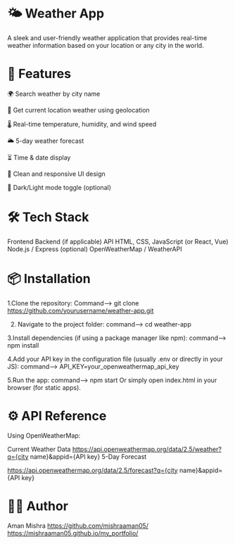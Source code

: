 # 🌤️ Weather App
A sleek and user-friendly weather application that provides real-time weather information based on your location or any city in the world.

# 🚀 Features
🌍 Search weather by city name

📍 Get current location weather using geolocation

🌡️ Real-time temperature, humidity, and wind speed

🌥️ 5-day weather forecast

⏳ Time & date display

🎨 Clean and responsive UI design

🌙 Dark/Light mode toggle (optional)

# 🛠️ Tech Stack
Frontend	Backend (if applicable)	API
HTML, CSS, JavaScript (or React, Vue)	Node.js / Express (optional)	OpenWeatherMap / WeatherAPI

# 📦 Installation
1.Clone the repository:
Command--> git clone https://github.com/yourusername/weather-app.git

2. Navigate to the project folder:
command--> cd weather-app

3.Install dependencies (if using a package manager like npm):
command--> npm install

4.Add your API key in the configuration file (usually .env or directly in your JS):
command--> API_KEY=your_openweathermap_api_key

5.Run the app:
command--> npm start Or simply open index.html in your browser (for static apps).

# ⚙️ API Reference
Using OpenWeatherMap:

Current Weather Data
https://api.openweathermap.org/data/2.5/weather?q={city name}&appid={API key}
5-Day Forecast

https://api.openweathermap.org/data/2.5/forecast?q={city name}&appid={API key}
# 🙋‍♂️ Author
Aman Mishra
https://github.com/mishraaman05/
https://mishraaman05.github.io/my_portfolio/
